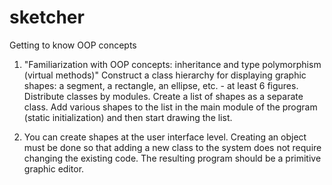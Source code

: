 # sketcher
Getting to know OOP concepts

1. "Familiarization with OOP concepts: inheritance and type polymorphism (virtual methods)"
   Construct a class hierarchy for displaying graphic shapes: a segment, a rectangle, an ellipse, etc. - at least 6 figures.
   Distribute classes by modules. Create a list of shapes as a separate class.
   Add various shapes to the list in the main module of the program (static initialization) and then start drawing the list.

2. You can create shapes at the user interface level.
   Creating an object must be done so that adding a new class to the system does not require changing the existing code.
   The resulting program should be a primitive graphic editor.
